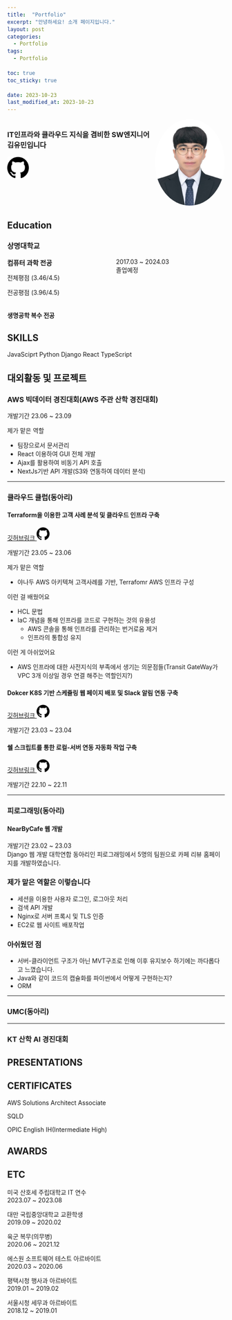 ```yaml
---
title:  "Portfolio"
excerpt: "안녕하세요! 소개 페이지입니다."
layout: post
categories:
  - Portfolio
tags:
  - Portfolio

toc: true
toc_sticky: true
 
date: 2023-10-23
last_modified_at: 2023-10-23
---
```

<style>
    .container{
        ;
    }
    .grid-container{
        display:grid;
        grid-template-columns:1fr 1fr;
    }
</style>

<div class=header style="display:flex;">
<div class=container-left>
<h3> IT인프라와 클라우드 지식을 겸비한 SW엔지니어 김유민입니다</h3>
<a href="https://github.com/minyou2675">
<img src="../public/img/github.png" width="50px" height="50px"></a>
</div>
<div class=container-right>
<img src="../public/img/이력서사진.jpg" width="200px" height="200px" style="border-radius: 60%; overflow-hidden:true;">
</div>
</div>


## Education




### 상명대학교

<div class="grid-container">
    <div>
    <div style="font-size:15px; font-weight:bold;">컴퓨터 과학 전공</div>
    <div style="p{font-size:}">
    <p>전체평점 (3.46/4.5)</p>
    <p>전공평점 (3.96/4.5)</p>
    </div>
    </div>
    <div>
    2017.03 ~ 2024.03
    <br>졸업예정
    </div>

</div>

#### 생명공학 복수 전공

## SKILLS 
JavaSciprt Python Django React TypeScript 

## 대외활동 및 프로젝트
### AWS 빅데이터 경진대회(AWS 주관 산학 경진대회)
개발기간 23.06 ~ 23.09

제가 맡은 역할

* 팀장으로서 문서관리
* React 이용하여 GUI 전체 개발
* Ajax를 활용하여 비동기 API 호출
* NextJs기반 API 개발(S3와 연동하여 데이터 분석)


--- 


### 클라우드 클럽(동아리)
#### Terraform을 이용한 고객 사례 분석 및 클라우드 인프라 구축
<a href="https://github.com/minyou2675/Yanadoo_Terraform">깃허브링크 
<img src="../public/img/github.png" width="30px" height="30px"></a>

개발기간 23.05 ~ 23.06

제가 맡은 역할
* 야나두 AWS 아키텍쳐 고객사례를 기반, Terrafomr AWS 인프라 구성

이런 걸 배웠어요
* HCL 문법
* IaC 개념을 통해 인프라를 코드로 구현하는 것의 유용성
    * AWS 콘솔을 통해 인프라를 관리하는 번거로움 제거
    * 인프라의 통합성 유지

이런 게 아쉬었어요
* AWS 인프라에 대한 사전지식의 부족에서 생기는 의문점들(Transit GateWay가 VPC 3개 이상일 경우 연결 해주는 역할인지?)


#### Dokcer K8S 기반 스케쥴링 웹 페이지 배포 및 Slack 알림 연동 구축
<a href="https://github.com/minyou2675/Yanadoo_Terraform">깃허브링크 
<img src="../public/img/github.png" width="30px" height="30px"></a>

개발기간 23.03 ~ 23.04


#### 쉘 스크립트를 통한 로컬-서버 연동 자동화 작업 구축
<a href="https://github.com/minyou2675/CloudClub">깃허브링크 
<img src="../public/img/github.png" width="30px" height="30px"></a>

개발기간 22.10 ~ 22.11


---

### 피로그래밍(동아리)
#### NearByCafe 웹 개발
개발기간 23.02 ~ 23.03
<br>Django 웹 개발 대학연합 동아리인 피로그래밍에서 5명의 팀원으로 카페 리뷰 홈페이지를 개발하였습니다.
### 제가 맡은 역할은 이렇습니다
* 세션을 이용한 사용자 로그인, 로그아웃 처리
* 검색 API 개발
* Nginx로 서버 프록시 및 TLS 인증
* EC2로 웹 사이트 배포작업
### 아쉬웠던 점
* 서버-클라이언트 구조가 아닌 MVT구조로 인해 이후 유지보수 하기에는 까다롭다고 느꼈습니다.
* Java와 같이 코드의 캡슐화를 파이썬에서 어떻게 구현하는지?
* ORM

---

### UMC(동아리)

---

### KT 산학 AI 경진대회


## PRESENTATIONS

## CERTIFICATES
AWS Solutions Architect Associate

SQLD 

OPIC English IH(Intermediate High)

## AWARDS

## ETC

미국 산호세 주립대학교 IT 연수
<br>2023.07 ~ 2023.08

대만 국립중앙대학교 교환학생
<br>2019.09 ~ 2020.02

육군 복무(의무병)
<br>2020.06 ~ 2021.12

에스원 소프트웨어 테스트 아르바이트
<br>2020.03 ~ 2020.06

평택시청 행사과 아르바이트
<br>2019.01 ~ 2019.02

서울시청 세무과 아르바이트
<br>2018.12 ~ 2019.01

